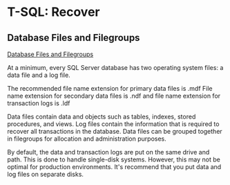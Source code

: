 ﻿# T-SQL: Recover

## Database Files and Filegroups

[Database Files and Filegroups](https://msdn.microsoft.com/en-us/library/ms189563.aspx)

At a minimum, every SQL Server database has two operating system files: a data file and a log file. 

The recommended file name extension for primary data files is .mdf
File name extension for secondary data files is .ndf
and file name extension for transaction logs is .ldf

Data files contain data and objects such as tables, indexes, stored procedures, and views. Log files contain the information that is required to recover all transactions in the database. Data files can be grouped together in filegroups for allocation and administration purposes.

By default, the data and transaction logs are put on the same drive and path. This is done to handle single-disk systems. However, this may not be optimal for production environments. It's recommend that you put data and log files on separate disks.